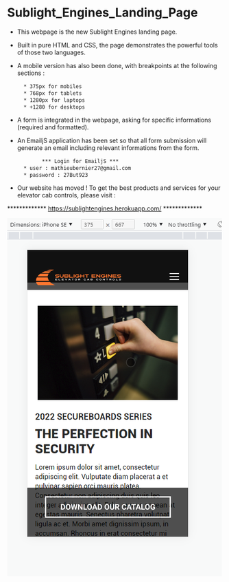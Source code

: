 # Sublight_Engines_Landing_Page

* This webpage is the new Sublight Engines landing page.

* Built in pure HTML and CSS, the page demonstrates the powerful tools of those two languages.

* A mobile version has also been done, with breakpoints at the following sections :
      
        * 375px for mobiles
        * 768px for tablets
        * 1280px for laptops
        * +1280 for desktops

* A form is integrated in the webpage, asking for specific informations (required and formatted).

* An EmailjS application has been set so that all form submission will generate an email including relevant informations from the form.

              *** Login for EmailjS ***
        * user : mathieubernier27@gmail.com
        * password : 27But923

* Our website has moved ! To get the best products and services for your elevator cab controls, please visit :

************* https://sublightengines.herokuapp.com/ *************




<img src="images\display_375px.png" alt="375px"/>